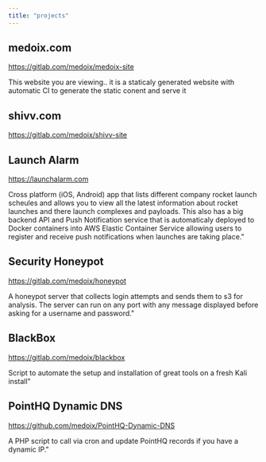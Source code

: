 ```yaml
---
title: "projects"
---
```

## medoix.com
https://gitlab.com/medoix/medoix-site
  
This website you are viewing.. it is a staticaly generated website with automatic CI to generate the static conent and serve it

## shivv.com
https://gitlab.com/medoix/shivv-site
  

## Launch Alarm
https://launchalarm.com
  
Cross platform (iOS, Android) app that lists different company rocket launch scheules and allows you to view all the latest information about rocket launches and there launch complexes and payloads. This also has a big backend API and Push Notification service that is automaticaly deployed to Docker containers into AWS Elastic Container Service allowing users to register and receive push notifications when launches are taking place."
 
## Security Honeypot
https://gitlab.com/medoix/honeypot
  
A honeypot server that collects login attempts and sends them to s3 for analysis. The server can run on any port with any message displayed before asking for a username and password."

## BlackBox
https://gitlab.com/medoix/blackbox
  
Script to automate the setup and installation of great tools on a fresh Kali install"

## PointHQ Dynamic DNS
https://github.com/medoix/PointHQ-Dynamic-DNS
  
A PHP script to call via cron and update PointHQ records if you have a dynamic IP."
